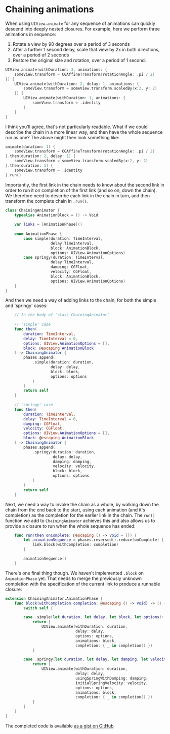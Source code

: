 # Chaining animations

When using `UIView.animate` for any sequence of animations can quickly descend into deeply nested closures. For example, here we perform three animations in sequence:

 1. Rotate a view by 90 degrees over a period of 3 seconds
 2. After a further 1 second delay, scale that view by 2x in both directions, over a period of 2 seconds
 3. Restore the original size and rotation, over a period of 1 second.

```swift
UIView.animate(withDuration: 3, animations: {
    someView.transform = CGAffineTransform(rotationAngle: .pi / 2)
}) {
    UIView.animate(withDuration: 2, delay: 1, animations: {
        someView.transform = someView.transform.scaledBy(x:2, y: 2)
    }) {
        UIView.animate(withDuration: 1, animations: {
            someView.transform = .identity
        }
    }
}
```

I think you'll agree, that's not particularly readable. What if we could describe the chain in a more linear way, and then have the whole sequence run as one? The above might then look something like:

```swift
animate(duration: 1) {
    someView.transform = CGAffineTransform(rotationAngle: .pi / 2)
}.then(duration: 2, delay: 1) {
    someView.transform = someView.transform.scaledBy(x:2, y: 2)
}.then(duration: 1) {
    someView.transform = .identity
}.run()
```

Importantly, the first link in the chain needs to know about the second link in order to run it on completion of the first link (and so on, down the chain). We therefore need to describe each link in the chain in turn, and then transform the complete chain in `.run()`.

```swift
class ChainingAnimator {
    typealias AnimationBlock = () -> Void
    
    var links = [AnimationPhase]()
    
    enum AnimationPhase {
        case simple(duration: TimeInterval,
                    delay:TimeInterval,
                    block: AnimationBlock,
                    options: UIView.AnimationOptions)
        case springy(duration: TimeInterval,
                    delay:TimeInterval,
                    damping: CGFloat,
                    velocity: CGFloat,
                    block: AnimationBlock,
                    options: UIView.AnimationOptions)
    }
}
```

And then we need a way of adding links to the chain, for both the simple and 'springy' cases:

```swift
    // In the body of `class ChainingAnimator`
    
    // 'simple' case
    func then(
        duration: TimeInterval,
        delay: TimeInterval = 0,
        options: UIView.AnimationOptions = [],
        block: @escaping AnimationBlock
    ) -> ChainingAnimator {
        phases.append(
            .simple(duration: duration,
                    delay: delay,
                    block: block,
                    options: options
            )
        )
        return self
    }
    
    // 'springy' case
    func then(
        duration: TimeInterval,
        delay: TimeInterval = 0,
        damping: CGFloat,
        velocity: CGFloat,
        options: UIView.AnimationOptions = [],
        block: @escaping AnimationBlock
    ) -> ChainingAnimator {
        phases.append(
            .springy(duration: duration,
                     delay: delay,
                     damping: damping,
                     velocity: velocity,
                     block: block,
                     options: options
            )
        )
        return self
    }
```

Next, we need a way to invoke the chain as a whole, by walking down the chain from the end back to the start, using each animation (and it's completion) as the completion for the earlier link in the chain. The `run()` function we add to `ChainingAnimator` achieves this and also allows us to provide a closure to run when the whole sequence has ended:

```swift
    func run(then onComplete: @escaping () -> Void = {}) {
        let animationSequence = phases.reversed().reduce(onComplete) { completion, link in
            link.block(withCompletion: completion)
        }

        animationSequence()
    }
```

There's one final thing though. We haven't implemented `.block` on `AnimationPhase` yet. That needs to merge the previously unknown completion with the specification of the current link to produce a runnable closure:

```swift
extension ChainingAnimator.AnimationPhase {
    func block(withCompletion completion: @escaping () -> Void) -> () -> Void {
        switch self {

        case .simple(let duration, let delay, let block, let options):
            return {
                UIView.animate(withDuration: duration,
                               delay: delay,
                               options: options,
                               animations: block,
                               completion: { _ in completion() })
            }

        case .springy(let duration, let delay, let damping, let velocity, let block, let options):
            return {
                UIView.animate(withDuration: duration,
                               delay: delay,
                               usingSpringWithDamping: damping,
                               initialSpringVelocity: velocity,
                               options: options,
                               animations: block,
                               completion: { _ in completion() })
            }
        }
    }
}
```

The completed code is available [as a gist on GitHub][1]

[1]: https://gist.github.com/azureblue75/a0125487e3c2339bb80d513634c29b4e

